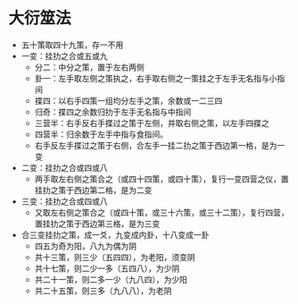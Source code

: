 # 大衍筮法
* 五十策取四十九策，存一不用
* 一变：挂扐之合或五或九
	* 分二：中分之策，置于左右两侧
	* 卦一：左手取左侧之策执之，右手取右侧之一策挂之于左手无名指与小指间
	* 揲四：以右手四策一组均分左手之策，余数或一二三四
	* 归奇：揲四之余数归扐于左手无名指与中指间
	* 三营半：右手反右手揲过之策于左侧，并取右侧之策，以左手四揲之
	* 四营半：归余数于左手中指与食指间。
	* 右手反左手揲过之策于右侧，合左手一挂二扐之策于西边第一格，是为一变
* 二变：挂扐之合或四或八
	* 两手取左右侧之策合之（或四十四策，或四十策），复行一变四营之仪，置挂扐之策于西边第二格，是为二变
* 三变：挂扐之合或四或八
	* 又取左右侧之策合之（或四十策，或三十六策，或三十二策），复行四营，置挂扐之策于西边第三格，是为三变
* 合三变挂扐之策，成一爻，九变成内卦，十八变成一卦
	* 四五为奇为阳，八九为偶为阴
	* 共十三策，则三少（五四四），为老阳，须变阴
	* 共十七策，则二少一多（五四八），为少阴
	* 共二十一策，则二多一少（九八四），为少阳
	* 共二十五策，则三多（九八八），为老阴